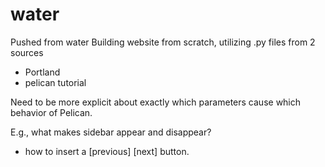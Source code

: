 # water
Pushed from water 
Building website from scratch, utilizing .py files from 2 sources

* Portland
* pelican tutorial

Need to be more explicit about exactly which parameters cause which behavior of Pelican.

E.g., what makes sidebar appear and disappear?

- how to insert a [previous] [next] button.
